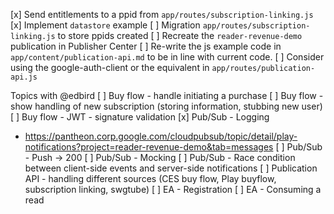 [x] Send entitlements to a ppid from `app/routes/subscription-linking.js`
[x] Implement `datastore` example
[ ] Migration `app/routes/subscription-linking.js` to store ppids created
[ ] Recreate the `reader-revenue-demo` publication in Publisher Center
[ ] Re-write the js example code in `app/content/publication-api.md` to be in line with current code.
[ ] Consider using the google-auth-client or the equivalent in `app/routes/publication-api.js`

Topics with @edbird
[ ] Buy flow - handle initiating a purchase
[ ] Buy flow - show handling of new subscription (storing information, stubbing new user)
[ ] Buy flow - JWT - signature validation
[x] Pub/Sub - Logging
- https://pantheon.corp.google.com/cloudpubsub/topic/detail/play-notifications?project=reader-revenue-demo&tab=messages
[ ] Pub/Sub - Push -> 200
[ ] Pub/Sub - Mocking
[ ] Pub/Sub - Race condition between client-side events and server-side notifications
[ ] Publication API - handling different sources (CES buy flow, Play buyflow, subscription linking, swgtube)
[ ] EA - Registration
[ ] EA - Consuming a read